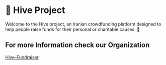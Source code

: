 # 🐝 Hive Project
Welcome to the Hive project, an Iranian crowdfunding platform designed to help people raise funds for their personal or charitable causes. 🌟

## For more Information check our Organization
[Hive-Fundraiser](https://github.com/Hive-Fundraiser)

